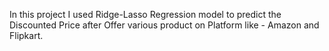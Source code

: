 In this project I used Ridge-Lasso Regression model to predict the Discounted Price after Offer various product on Platform like - Amazon and Flipkart.
